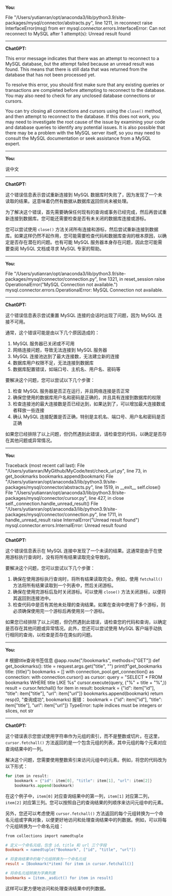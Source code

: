 **You:**

File "/Users/yutianran/opt/anaconda3/lib/python3.9/site-packages/mysql/connector/abstracts.py", line 1211, in reconnect raise InterfaceError(msg) from err mysql.connector.errors.InterfaceError: Can not reconnect to MySQL after 1 attempt(s): Unread result found

* * *

**ChatGPT:**

This error message indicates that there was an attempt to reconnect to a MySQL database, but the attempt failed because an unread result was found. This means that there is still data that was returned from the database that has not been processed yet.

To resolve this error, you should first make sure that any existing queries or transactions are completed before attempting to reconnect to the database. You may also need to check for any unclosed database connections or cursors.

You can try closing all connections and cursors using the `close()` method, and then attempt to reconnect to the database. If this does not work, you may need to investigate the root cause of the issue by examining your code and database queries to identify any potential issues. It is also possible that there may be a problem with the MySQL server itself, so you may need to consult the MySQL documentation or seek assistance from a MySQL expert.

* * *

**You:**

说中文

* * *

**ChatGPT:**

这个错误信息表示尝试重新连接到 MySQL 数据库时失败了，因为发现了一个未读取的结果。这意味着仍然有数据从数据库返回但尚未被处理。

为了解决这个错误，首先需要确保任何现有的查询或事务已经完成，然后再尝试重新连接到数据库。您可能还需要检查是否有未关闭的数据库连接或游标。

您可以尝试使用 `close()` 方法关闭所有连接和游标，然后尝试重新连接到数据库。如果这样仍然不起作用，您可能需要检查代码和数据库查询的根本原因，以确定是否存在潜在的问题。也有可能 MySQL 服务器本身存在问题，因此您可能需要查阅 MySQL 文档或寻求 MySQL 专家的帮助。

* * *

**You:**

File "/Users/yutianran/opt/anaconda3/lib/python3.9/site-packages/mysql/connector/connection.py", line 1321, in reset\_session raise OperationalError("MySQL Connection not available.") mysql.connector.errors.OperationalError: MySQL Connection not available.

* * *

**ChatGPT:**

这个错误信息表示尝试重置 MySQL 连接的会话时出现了问题，因为 MySQL 连接不可用。

通常，这个错误可能是由以下几个原因造成的：

1.  MySQL 服务器已关闭或不可用
2.  网络连接问题，导致无法连接到 MySQL 服务器
3.  MySQL 连接池达到了最大连接数，无法建立新的连接
4.  数据库用户权限不足，无法连接到数据库
5.  数据库配置错误，如端口号、主机名、用户名、密码等

要解决这个问题，您可以尝试以下几个步骤：

1.  检查 MySQL 服务器是否正在运行，并且网络连接是否正常
2.  确保您使用的数据库用户名和密码是正确的，并且具有连接到数据库的权限
3.  检查连接池的最大连接数是否已经达到，如果达到了，可以增加最大连接数或者释放一些连接
4.  确认 MySQL 连接配置是否正确，特别是主机名、端口号、用户名和密码是否正确

如果您已经排除了以上问题，但仍然遇到此错误，请检查您的代码，以确定是否存在其他问题或异常情况。

* * *

**You:**

Traceback (most recent call last): File "/Users/yutianran/MyGithub/MyCode/test/check\_url.py", line 73, in get\_bookmarks bookmarks.append(bookmark) File "/Users/yutianran/opt/anaconda3/lib/python3.9/site-packages/mysql/connector/abstracts.py", line 1519, in \_\_exit\_\_ self.close() File "/Users/yutianran/opt/anaconda3/lib/python3.9/site-packages/mysql/connector/cursor.py", line 427, in close self.\_connection.handle\_unread\_result() File "/Users/yutianran/opt/anaconda3/lib/python3.9/site-packages/mysql/connector/connection.py", line 1711, in handle\_unread\_result raise InternalError("Unread result found") mysql.connector.errors.InternalError: Unread result found

* * *

**ChatGPT:**

这个错误信息表示在 MySQL 连接中发现了一个未读的结果。这通常是由于在使用游标执行查询时，没有将所有结果读取完全导致的。

要解决这个问题，您可以尝试以下几个步骤：

1.  确保在使用游标执行查询时，将所有结果读取完全。例如，使用 `fetchall()` 方法将所有结果读取到一个列表中，然后关闭游标。
2.  确保在使用完游标后及时关闭游标。可以使用 `close()` 方法关闭游标，以便将其返回到连接池中。
3.  检查代码中是否有其他未处理的查询结果。如果在查询中使用了多个游标，则必须确保使用完一个游标后再使用另一个游标。

如果您已经排除了以上问题，但仍然遇到此错误，请检查您的代码和查询，以确定是否存在其他问题或异常情况。此外，您还可以尝试使用 MySQL 客户端手动执行相同的查询，以检查是否存在类似的问题。

* * *

**You:**

\# 根据title查询书签信息 @app.route("/bookmarks", methods=\["GET"\]) def get\_bookmarks(): title = request.args.get("title", "") print(f"get\_bookmarks title: {title}") bookmarks = \[\] with connection\_pool.get\_connection() as connection: with connection.cursor() as cursor: query = "SELECT \* FROM bookmarks WHERE title LIKE %s" cursor.execute(query, ("%" + title + "%",)) result = cursor.fetchall() for item in result: bookmark = {"id": item\["id"\], "title": item\["title"\], "url": item\["url"\]} bookmarks.append(bookmark) return resp(0, "查询成功", bookmarks) 报错： bookmark = {"id": item\["id"\], "title": item\["title"\], "url": item\["url"\]} TypeError: tuple indices must be integers or slices, not str

* * *

**ChatGPT:**

这个错误表示您尝试使用字符串作为元组的索引，而不是整数或切片。在这里，`cursor.fetchall()` 方法返回的是一个包含元组的列表，其中元组的每个元素对应查询结果中的一列。

解决这个问题，您需要使用整数索引来访问元组中的元素。例如，将您的代码改为以下形式：

```go
for item in result:
    bookmark = {"id": item[0], "title": item[1], "url": item[2]}
    bookmarks.append(bookmark)
```

在这个例子中，`item[0]` 对应查询结果中的第一列，`item[1]` 对应第二列，`item[2]` 对应第三列。您可以按照自己的查询结果的列顺序来访问元组中的元素。

另外，您还可以考虑使用 `cursor.fetchall()` 方法返回的每个元组转换为一个命名元组或字典对象，以便更好地访问和处理查询结果中的列数据。例如，可以将每个元组转换为一个命名元组：

```makefile
from collections import namedtuple

# 定义一个命名元组，包含 id、title 和 url 三个字段
Bookmark = namedtuple("Bookmark", ["id", "title", "url"])

# 将查询结果中的每个元组转换为一个命名元组
result = [Bookmark(*item) for item in cursor.fetchall()]

# 将命名元组转换为字典列表
bookmarks = [item._asdict() for item in result]
```

这样可以更方便地访问和处理查询结果中的列数据。